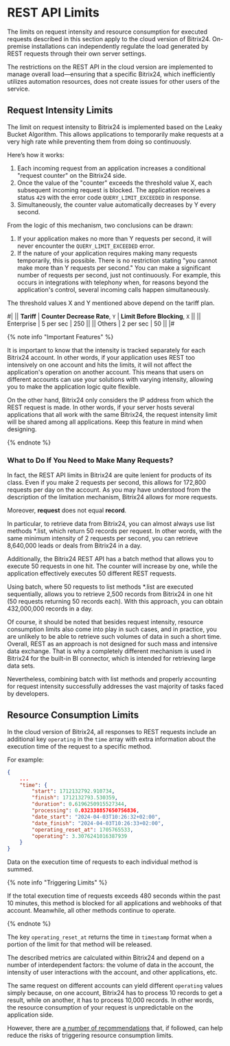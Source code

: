 # REST API Limits

The limits on request intensity and resource consumption for executed requests described in this section apply to the cloud version of Bitrix24. On-premise installations can independently regulate the load generated by REST requests through their own server settings.

The restrictions on the REST API in the cloud version are implemented to manage overall load—ensuring that a specific Bitrix24, which inefficiently utilizes automation resources, does not create issues for other users of the service.

## Request Intensity Limits

The limit on request intensity to Bitrix24 is implemented based on the Leaky Bucket Algorithm. This allows applications to temporarily make requests at a very high rate while preventing them from doing so continuously.

Here’s how it works:

1. Each incoming request from an application increases a conditional "request counter" on the Bitrix24 side.
2. Once the value of the "counter" exceeds the threshold value X, each subsequent incoming request is blocked. The application receives a status `429` with the error code `QUERY_LIMIT_EXCEEDED` in response.
3. Simultaneously, the counter value automatically decreases by Y every second.

From the logic of this mechanism, two conclusions can be drawn:

1. If your application makes no more than Y requests per second, it will never encounter the `QUERY_LIMIT_EXCEEDED` error.
2. If the nature of your application requires making many requests temporarily, this is possible. There is no restriction stating "you cannot make more than Y requests per second." You can make a significant number of requests per second, just not continuously. For example, this occurs in integrations with telephony when, for reasons beyond the application's control, several incoming calls happen simultaneously.

The threshold values X and Y mentioned above depend on the tariff plan.

#|
|| **Tariff** | **Counter Decrease Rate**,
`Y` | **Limit Before Blocking**,
`X` ||
|| Enterprise | 5 per sec | 250 ||
|| Others | 2 per sec | 50 ||
|#

{% note info "Important Features" %}

It is important to know that the intensity is tracked separately for each Bitrix24 account. In other words, if your application uses REST too intensively on one account and hits the limits, it will not affect the application's operation on another account. This means that users on different accounts can use your solutions with varying intensity, allowing you to make the application logic quite flexible.

On the other hand, Bitrix24 only considers the IP address from which the REST request is made. In other words, if your server hosts several applications that all work with the same Bitrix24, the request intensity limit will be shared among all applications. Keep this feature in mind when designing.

{% endnote %}

### What to Do If You Need to Make Many Requests?

In fact, the REST API limits in Bitrix24 are quite lenient for products of its class. Even if you make 2 requests per second, this allows for 172,800 requests per day on the account. As you may have understood from the description of the limitation mechanism, Bitrix24 allows for more requests.

Moreover, **request** does not equal **record**.

In particular, to retrieve data from Bitrix24, you can almost always use list methods *.list, which return 50 records per request. In other words, with the same minimum intensity of 2 requests per second, you can retrieve 8,640,000 leads or deals from Bitrix24 in a day.

Additionally, the Bitrix24 REST API has a batch method that allows you to execute 50 requests in one hit. The counter will increase by one, while the application effectively executes 50 different REST requests.

Using batch, where 50 requests to list methods *.list are executed sequentially, allows you to retrieve 2,500 records from Bitrix24 in one hit (50 requests returning 50 records each). With this approach, you can obtain 432,000,000 records in a day.

Of course, it should be noted that besides request intensity, resource consumption limits also come into play in such cases, and in practice, you are unlikely to be able to retrieve such volumes of data in such a short time. Overall, REST as an approach is not designed for such mass and intensive data exchange. That is why a completely different mechanism is used in Bitrix24 for the built-in BI connector, which is intended for retrieving large data sets.

Nevertheless, combining batch with list methods and properly accounting for request intensity successfully addresses the vast majority of tasks faced by developers.

## Resource Consumption Limits

In the cloud version of Bitrix24, all responses to REST requests include an additional key `operating` in the `time` array with extra information about the execution time of the request to a specific method.

For example:

```json
{
    ...
    "time": {
        "start": 1712132792.910734,
        "finish": 1712132793.530359,
        "duration": 0.6196250915527344,
        "processing": 0.032338857650756836,
        "date_start": "2024-04-03T10:26:32+02:00",
        "date_finish": "2024-04-03T10:26:33+02:00",
        "operating_reset_at": 1705765533,
        "operating": 3.3076241016387939
    }
}
```

Data on the execution time of requests to each individual method is summed.

{% note info "Triggering Limits" %}

If the total execution time of requests exceeds 480 seconds within the past 10 minutes, this method is blocked for all applications and webhooks of that account. Meanwhile, all other methods continue to operate.

{% endnote %}

The key `operating_reset_at` returns the time in `timestamp` format when a portion of the limit for that method will be released.

The described metrics are calculated within Bitrix24 and depend on a number of interdependent factors: the volume of data in the account, the intensity of user interactions with the account, and other applications, etc.

The same request on different accounts can yield different `operating` values simply because, on one account, Bitrix24 has to process 10 records to get a result, while on another, it has to process 10,000 records. In other words, the resource consumption of your request is unpredictable on the application side.

However, there are [a number of recommendations](api-reference/performance/recommendations.md) that, if followed, can help reduce the risks of triggering resource consumption limits.